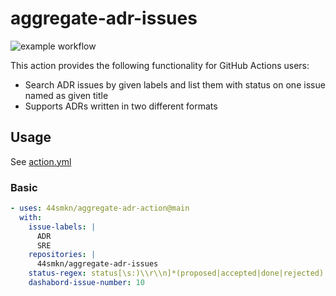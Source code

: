 # aggregate-adr-issues

![example workflow](https://github.com/44smkn/aggregate-adr-issues/actions/workflows/test.yml/badge.svg)

This action provides the following functionality for GitHub Actions users:

- Search ADR issues by given labels and list them with status on one issue named as given title
- Supports ADRs written in two different formats

## Usage

See [action.yml](action.yml)

### Basic

```yaml
- uses: 44smkn/aggregate-adr-action@main
  with:
    issue-labels: |
      ADR
      SRE
    repositories: |
      44smkn/aggregate-adr-issues
    status-regex: status[\s:)\\r\\n]*(proposed|accepted|done|rejected)
    dashabord-issue-number: 10
```

